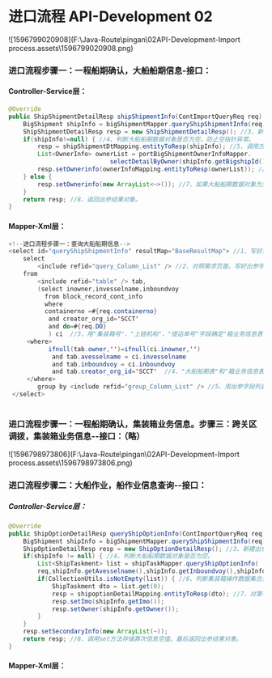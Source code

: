 # 进口流程 API-Development 02

![1596799020908](F:\Java-Route\pingan\02API-Development-Import process.assets\1596799020908.png)

### 进口流程步骤一：一程船期确认，大船船期信息-接口：

#### Controller-Service层：

```java
@Override
public ShipShipmentDetailResp shipShipmentInfo(ContImportQueryReq req) { //1、写好方法名、入参类型和出参类型。这个入参实体类里有好几个字段，我们只需要那三个，其它入参字段不作处理也不会报错。前端应该也是只传入了三个字段数值。
    BigShipment shipInfo = bigShipmentMapper.queryShipShipmentInfo(req); //2、调用方法，传入入参。获取"大船船期表"数据，用数据库基本实体类对象接收。
    ShipShipmentDetailResp resp = new ShipShipmentDetailResp(); //3、新建出参类。
    if(shipInfo!=null) { //4、判断大船船期数据对象是否为空。防止空指针异常。
        resp = shipShipmentDtMapping.entityToResp(shipInfo); //5、调用方法，数据库实体转出参实体。
        List<OwnerInfo> ownerList = portBigShipmentOwnerInfoMapper. 
            				selectDetailByOwner(shipInfo.getBigshipId()); //6、调用另一个mapper层的方法，传入从大船船期数据对象中获取的主键Id。又从"大船船期表"中获取"箱主"信息，用集合对象接收。
        resp.setOwnerinfo(ownerInfoMapping.entityToResp(ownerList)); //6.1、出参类调用set保存集合对象。
    } else {
        resp.setOwnerinfo(new ArrayList<~>()); //7、如果大船船期数据对象为空，也要赋予"箱主信息"字段新的列表对象。
    }
    return resp; //8、返回出参结果对象。
}
```



#### Mapper-Xml层：

```java
<!--进口流程步骤一：查询大船船期信息-->
<select id="queryShipShipmentInfo" resultMap="BaseResultMap"> //1、写好注释和方法名、封装类型。
	select
		<include refid="query_Column_List" /> //2、对照需求页面，写好出参字段列表。	
    from
    	<include refid="table" /> tab, 
		(select inowner,invesselname,inboundvoy
		  from block_record_cont_info 
		  where
		  containerno =#{req.containerno}
           and creator_org_id='SCCT'
           and do=#{req.DO}
           ) ci  //3、用"集装箱号"，"上链机构"，"提运单号"字段确定"箱业务信息表"的结果域。其中"集装箱号"、"提运单号"字段从入参类里获取。另类确定表的方法。
     <where>
     	   ifnull(tab.owner,'')=ifnull(ci.inowner,'')
            and tab.avesselname = ci.invesselname
            and tab.inboundvoy = ci.inboundvoy
            and tab.creator_org_id='SCCT'  //4、"大船船期表"和"箱业务信息表"关联。"船公司""一程船名""一程船航次""上链机构"字段作关联条件。 都要加个"上链机构"字段，来确认数据源是来自招商还是江门。
     </where>
     	group by <include refid="group_Column_List" /> //5、用出参字段列表对大船船期数据进行去重。
 </select>
    
```



### 进口流程步骤一：一程船期确认，集装箱业务信息。步骤三：跨关区调拨，集装箱业务信息--接口：（略）



![1596798973806](F:\Java-Route\pingan\02API-Development-Import process.assets\1596798973806.png)

### 进口流程步骤二：大船作业，船作业信息查询--接口：

##### Controller-Service层：

```java
@Override
public ShipOptionDetailResp queryShipOptionInfo(ContImportQueryReq req) { //1、写好方法名、入参出参类型。
    BigShipment shipInfo = bigShipmentMapper.queryShipShipmentInfo(req); //2、调用大船船期表mapper层下的一个方法，传入三个参数。得到"大船船期表"和"箱业务信息表"关联后得出的数据结果。用大船船期表实体类对象接收。这一步是为了先确定是哪一条大船。
    ShipOptionDetailResp resp = new ShipOptionDetailResp(); //3、新建出参类对象。  
    if(shipInfo != null) { //4、判断大船船期数据对象是否为空。
        List<ShipTaskment> list = shipTaskMapper.queryShipOptionInfo(
        req,shipInfo.getAvesselname(),shipInfo.getInboundvoy(),shipInfo.getOutboundvoy());//5、调用方法，传入入参实体类，传入从大船船期数据对象处获得的"船名""进口航次""出口航次"。（船名+航次 就能确定一条船?）从"集装箱操作信息表里"获取结果数据，用实体类集合对象接收。
        if(CollectionUtils.isNotEmpty(list)) { //6、判断集装箱操作数据集合对象是否为空。注意，这里不能直接判断！=null。要用集合工具类的方法去判断这个集合对象。因为如果里面存储的对象为空，会报空指针异常。用这个工具类的方法，就能同时判断它们两个是否为空。
            ShipTaskment dto = list.get(0);
            resp = shipoptionDetailMapping.entityToResp(dto); //7、对第一条数据进行数据库实体转出参实体。
            resp.setImo(shipInfo.getImo());
            resp.setOwner(shipInfo.getOwner());
        }
    }
    resp.setSecondaryInfo(new ArrayList(~)); 
    return resp; //8、调用set方法存储靠次信息空值。最后返回出参结果对象。
}
```



#### Mapper-Xml层：

```java

```









































































































































